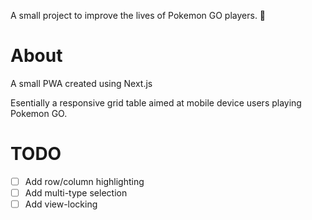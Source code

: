 A small project to improve the lives of Pokemon GO players. 🚀

# About
A small PWA created using Next.js

Esentially a responsive grid table aimed at mobile device users playing Pokemon GO.

# TODO
- [ ] Add row/column highlighting
- [ ] Add multi-type selection
- [ ] Add view-locking
